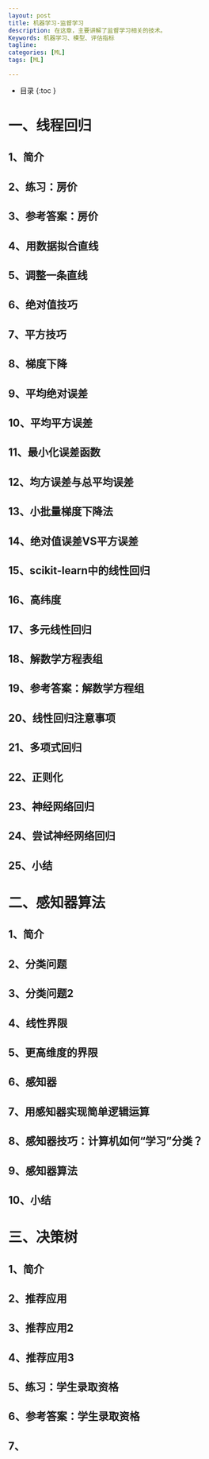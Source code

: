 ```yaml
---
layout: post
title: 机器学习-监督学习
description: 在这章，主要讲解了监督学习相关的技术。
Keywords: 机器学习、模型、评估指标
tagline: 
categories: [ML]
tags: [ML]

---
```




* 目录
 {:toc  }
# 一、线程回归

## 1、简介

## 2、练习：房价

## 3、参考答案：房价

## 4、用数据拟合直线

## 5、调整一条直线

## 6、绝对值技巧

## 7、平方技巧

## 8、梯度下降

## 9、平均绝对误差

## 10、平均平方误差

## 11、最小化误差函数

## 12、均方误差与总平均误差

## 13、小批量梯度下降法

## 14、绝对值误差VS平方误差

## 15、scikit-learn中的线性回归

## 16、高纬度

## 17、多元线性回归

## 18、解数学方程表组

## 19、参考答案：解数学方程组

## 20、线性回归注意事项

## 21、多项式回归

## 22、正则化

## 23、神经网络回归

## 24、尝试神经网络回归

## 25、小结

# 二、感知器算法

## 1、简介

## 2、分类问题

## 3、分类问题2

## 4、线性界限

## 5、更高维度的界限

## 6、感知器

## 7、用感知器实现简单逻辑运算

## 8、感知器技巧：计算机如何“学习”分类？

## 9、感知器算法

## 10、小结



# 三、决策树

## 1、简介

## 2、推荐应用

## 3、推荐应用2

## 4、推荐应用3

## 5、练习：学生录取资格

## 6、参考答案：学生录取资格

## 7、





